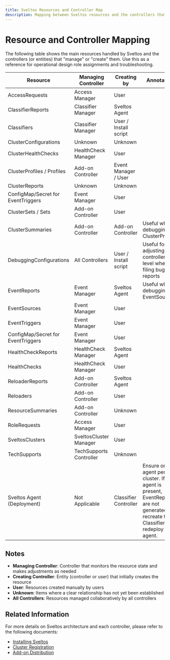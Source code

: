```yaml
---
title: Sveltos Resources and Controller Map
description: Mapping between Sveltos resources and the controllers that manage and create them
---
```


# Resource and Controller Mapping

The following table shows the main resources handled by Sveltos and the controllers (or entities) that "manage" or "create" them. Use this as a reference for operational design role assignments and troubleshooting.

|              Resource              |   Managing Controller   |      Creating by      |                                                              Annotation                                                              |
| ---------------------------------- | ----------------------- | --------------------- | ------------------------------------------------------------------------------------------------------------------------------------ |
| AccessRequests                     | Access Manager          | User                  |                                                                                                                                      |
| ClassifierReports                  | Classifier Manager      | Sveltos Agent         |                                                                                                                                      |
| Classifiers                        | Classifier Manager      | User / Install script |                                                                                                                                      |
| ClusterConfigurations              | Unknown                 | Unknown               |                                                                                                                                      |
| ClusterHealthChecks                | HealthCheck Manager     | User                  |                                                                                                                                      |
| ClusterProfiles / Profiles         | Add-on Controller       | Event Manager / User  |                                                                                                                                      |
| ClusterReports                     | Unknown                 | Unknown               |                                                                                                                                      |
| ConfigMap/Secret for EventTriggers | Event Manager           | User                  |                                                                                                                                      |
| ClusterSets / Sets                 | Add-on Controller       | User                  |                                                                                                                                      |
| ClusterSummaries                   | Add-on Controller       | Add-on Controller     | Useful when debugging ClusterProfiles                                                                                                |
| DebuggingConfigurations            | All Controllers         | User / Install script | Useful for adjusting controller log level when filing bug reports                                                                    |
| EventReports                       | Event Manager           | Sveltos Agent         | Useful when debugging EventSources                                                                                                   |
| EventSources                       | Event Manager           | User                  |                                                                                                                                      |
| EventTriggers                      | Event Manager           | User                  |                                                                                                                                      |
| ConfigMap/Secret for EventTriggers | Event Manager           | User                  |                                                                                                                                      |
| HealthCheckReports                 | HealthCheck Manager     | Sveltos Agent         |                                                                                                                                      |
| HealthChecks                       | HealthCheck Manager     | User                  |                                                                                                                                      |
| ReloaderReports                    | Add-on Controller       | Sveltos Agent         |                                                                                                                                      |
| Reloaders                          | Add-on Controller       | User                  |                                                                                                                                      |
| ResourceSummaries                  | Add-on Controller       | Unknown               |                                                                                                                                      |
| RoleRequests                       | Access Manager          | User                  |                                                                                                                                      |
| SveltosClusters                    | SveltosCluster Manager  | User                  |                                                                                                                                      |
| TechSupports                       | TechSupports Controller | Unknown               |                                                                                                                                      |
| Sveltos Agent (Deployment)         | Not Applicable          | Classifier Controller | Ensure one agent per cluster. If no agent is present, EventReports are not generated; recreate the Classifier to redeploy the agent. |

## Notes

- **Managing Controller**: Controller that monitors the resource state and makes adjustments as needed
- **Creating Controller**: Entity (controller or user) that initially creates the resource
- **User**: Resources created manually by users
- **Unknown**: Items where a clear relationship has not yet been established
- **All Controllers**: Resources managed collaboratively by all controllers

## Related Information

For more details on Sveltos architecture and each controller, please refer to the following documents:

- [Installing Sveltos](../getting_started/install/install.md)
- [Cluster Registration](../register/register-cluster.md)
- [Add-on Distribution](../addons/addons.md)
